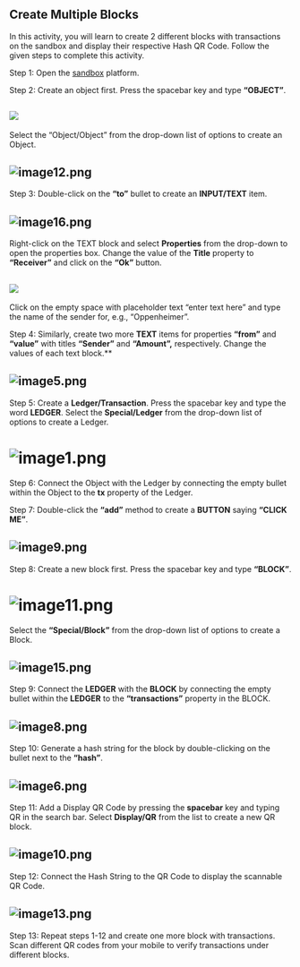 ## Create Multiple Blocks

In this activity, you will learn to create 2 different blocks with transactions on the sandbox and display their respective Hash QR Code. Follow the given steps to complete this activity. 

Step 1: Open the [sandbox](https://sandbox.eth.build/) platform.

 Step 2: Create an object first. Press the spacebar key and type **“OBJECT”**.
 
 ## ![](https://lh5.googleusercontent.com/KkiAavbuy9IeYTtbHyQKay1k7fRL6sQ-CJwpmOAzIzPwCuahBL8I2tjtENz2u6EQFT6zN-BKhH1V_lcyfuQm2A66AVI83SY744-1WgzU3Sfj_1C2ZunGdFqROCx5rB0olPu0dqSPhy3LSy-6qjjfYGw)
 
 Select the “Object/Object” from the drop-down list of options to create an Object.

## ![image12.png](https://lh6.googleusercontent.com/qT-oVVDS-aYw3XA_05xIw8Adh8i9e0QegfW8p8k9Yru4Z9BCWsOQVpncASY79lVoLPXkjtjzOVw-5liW3FrOR2iWYoiWfyAz4zJ0vzJqkWWYi4gi9F2pYfN-9_mVEZ3ruXgQCxAmxtpxaDeY8kw-FKc)

Step 3: Double-click on the **“to”** bullet to create an **INPUT/TEXT** item. 

## ![image16.png](https://lh5.googleusercontent.com/bIqfm7Jk_bXjOFTup-VFFzYM9uuD0WOK3cnZFf6g6hUh7HKts3Wbyi0rlPB5iLC8h4GhX8umXtQJAEnP857Cike2Y9G3QzM034W-hY2_UiwpUimBS3RTcnCX3vluAl69ZaD0CMmyb9J_V4qAvwD63d4)

Right-click on the TEXT block and select **Properties** from the drop-down to open the properties box. Change the value of the **Title** property to **“Receiver”** and click on the **“Ok”** button. 

## ![](https://lh4.googleusercontent.com/UkNrVKnfTO5mz4T2T7yVZ181JCLjEG5gsqEpXV3VspL5z8ov8R872dknssPrAxAEKNDzFwgi8andLEiQ9CSTMGbFuZj93k9kZ-Lvn3DczoQjMdpCtGVrwEQSwkyF8wFSfkmXuObX9w6-mk84-5riIHg)

Click on the empty space with placeholder text “enter text here” and type the name of the sender for, e.g., “Oppenheimer”.

Step 4: Similarly, create two more **TEXT** items for properties **“from”** and **“value”** with titles **“Sender”** and **“Amount”,** respectively. Change the values of each text block.**

## ![image5.png](https://lh6.googleusercontent.com/PpucdC_m9STUiP-FgFP30EzVob7bqJ7MA6S1laGxsUu2e2Yl2QoaAeXpMW32xjNIqjoqPishm-_X8xbW892uBhRn40tXVqjpDAypjenZV--kjTA5YtDotkFtyYElaDAycltshh5Lxe78BX2OLL1Mja4)

Step 5: Create a **Ledger/Transaction**. Press the spacebar key and type the word **LEDGER**. Select the **Special/Ledger** from the drop-down list of options to create a Ledger. 

# **![image1.png](https://lh5.googleusercontent.com/H4O5INfXENqHuEFOTX8HYsJmCe433FnX9A7PNDW5NIxVKpZsa4PGSAxoWQoMAv0KgZbvw5PKP9mbmNRS9n_oIIAvYQGuL5eZE9bkZP-uJrYA0wH8XgTQOPWl1FoVps4PRGwxhgNZ1cLEQuqwcouHUNA)**

Step 6: Connect the Object with the Ledger by connecting the empty bullet within the Object to the **tx** property of the Ledger.

Step 7: Double-click the **“add”** method to create a **BUTTON** saying **“CLICK ME”**.

## ![image9.png](https://lh5.googleusercontent.com/TumWWdQ3XSk1VRDgU4MrURkqHnNKjS9RRH0cJnb4hoAeVvVn0wTq5yy8U8eAhvlu2Jjyvd1BfvQjgl3mK27ecRnnlolosA1_yheGvcMxEbNryo3KFwgds_O5_ukuZF4BoHL0eEkVpQfeV49zklzRIE8)

Step 8: Create a new block first. Press the spacebar key and type **“BLOCK”**.

# ![image11.png](https://lh6.googleusercontent.com/YiXeK30q250nUL_vdgzRCAWQ0TIS6wgWW3YSasiEIjMIXE-aJXcavFvmklDSvlMGZZYAsRvTg3hkz9M0PDaKJ-wfmOamrrE97ATiY7DMWS-395VaFe1StlUIxFnr7020dAluegEzb0QQYTeSc76L7kw)

Select the **“Special/Block”** from the drop-down list of options to create a Block.

## ![image15.png](https://lh5.googleusercontent.com/cmiiy-wIlM3jJBijUI7w_7c00wK32SEJDgcbIUdW2OFkXW3HJR2HIkshWj5ZM9DkmfKRwfuOND605jV4Mmn_LXUD2Jxr7ME9BLbp9ACBMIO8WJecPg_Zn5fIJMvV3XTYBqltYPol4c5RelXoenD-IYI)

Step 9: Connect the **LEDGER** with the **BLOCK** by connecting the empty bullet within the **LEDGER** to the **“transactions”** property in the BLOCK.

## ![image8.png](https://lh6.googleusercontent.com/LL8kQsJznYq7nlFf0LdjqqfaApBcL1YR4TYrxIa2K4mCOA2iYc5N8REb3bI727mc-7B9ce15bTUhOAYmb708plLqhkhPgZGVdlsy8a-tgshtbNnX_kM8lRzmjdnpEkR1AJ2xd0t7gc6K6U52Dz7iObQ)

Step 10: Generate a hash string for the block by double-clicking on the bullet next to the **“hash”**.

## ![image6.png](https://lh6.googleusercontent.com/Qyk-zdbCtxXul8yk3JkKlNqrBxjhGgYST_qDcRv9AkmVdVgtmvrHxjVIMuR6d8NBYyEBmh2BlUhAVgWWqf6KSNo4DB9BtyhBjwKVsLNjdnEpJ8MiMJP5DcuyZv-LZBqXPCDvFvBzSpeH1NxRkZPZSsc)

Step 11: Add a Display QR Code by pressing the **spacebar** key and typing QR in the search bar. Select **Display/QR** from the list to create a new QR block.

## ![image10.png](https://lh5.googleusercontent.com/MpJ3PaFdfYMVgyKK5LyQN87poc-NG4rvisi0ToEVh8XVez3WH-pTxu8q_UOOo6rJaCINJFx0fsH9VeV1xtd_RL0_mO6lJAlMwjxZxgsgyO9VGBsQhFKwUaVqluYIj57Wl7gQK1yfIlhT7w1GbROCnqc)

Step 12: Connect the Hash String to the QR Code to display the scannable QR Code.

## ![image13.png](https://lh6.googleusercontent.com/pa5UH4YK1puBJT8HHU8E7gcZhN1-59dnzkDTdO7zN8D1eQGPzJBQsAjQzLhcRPsOeQPa0Rje1AeWVtaay_d-l0J0F5zUThMrtyKhAir2cVcuBVweJRFCxfqPYpXSRrZy4WiQEjS3wXDtEcAsQPyQjy8)


Step 13: Repeat steps 1-12 and create one more block with transactions. Scan different QR codes from your mobile to verify transactions under different blocks.
